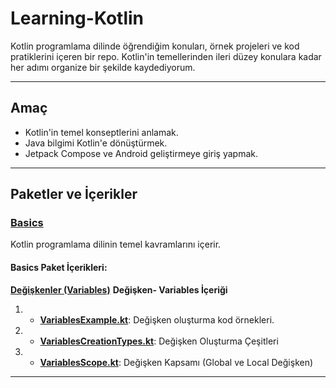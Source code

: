 # Learning-Kotlin
Kotlin programlama dilinde öğrendiğim konuları, örnek projeleri ve kod pratiklerini içeren bir repo. Kotlin'in temellerinden ileri düzey konulara kadar her adımı organize bir şekilde kaydediyorum.

---

## **Amaç**
- Kotlin'in temel konseptlerini anlamak.  
- Java bilgimi Kotlin'e dönüştürmek.  
- Jetpack Compose ve Android geliştirmeye giriş yapmak.  

---

## **Paketler ve İçerikler**

### **[Basics](app/src/main/java/basics)**
Kotlin programlama dilinin temel kavramlarını içerir.

#### Basics Paket İçerikleri:
 **[Değişkenler (Variables)](app/src/main/java/basics/variables)**
 **Değişken- Variables İçeriği**
   1. - [**VariablesExample.kt**](app/src/main/java/basics/variables/VariablesExample.kt): Değişken oluşturma kod örnekleri.
   2. - [**VariablesCreationTypes.kt**](app/src/main/java/basics/variables/VariablesCreationTypes.kt): Değişken Oluşturma Çeşitleri
   3. - [**VariablesScope.kt**](app/src/main/java/basics/variables/VariablesScope.kt): Değişken Kapsamı (Global ve Local Değişken)

---

